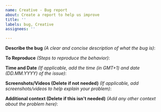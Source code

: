 ```yaml
---
name: Creative - Bug report
about: Create a report to help us improve
title: ''
labels: bug, Creative
assignees: ''

---
```


**Describe the bug** *(A clear and concise description of what the bug is)*:

**To Reproduce** *(Steps to reproduce the behavior)*:

**Time and Date** *(If applicable, add the time (in GMT+1) and date (DD.MM.YYYY) of the issue)*:

**Screenshots/Videos (Delete if not needed)** *(If applicable, add screenshots/videos to help explain your problem)*:

**Additional context (Delete if this isn't needed)** *(Add any other context about the problem here)*:
